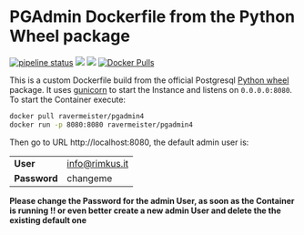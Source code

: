# PGAdmin Dockerfile from the Python Wheel package
[![pipeline status](https://gitlab.com/ravermeister/pgadmin4-docker/badges/master/pipeline.svg)](https://gitlab.com/ravermeister/pgadmin4-docker/commits/master) [![](https://images.microbadger.com/badges/version/ravermeister/pgadmin4.svg)](https://microbadger.com/images/ravermeister/pgadmin4 "Get your own version badge on microbadger.com") [![](https://images.microbadger.com/badges/image/ravermeister/pgadmin4.svg)](https://microbadger.com/images/ravermeister/pgadmin4 "Get your own image badge on microbadger.com") [![Docker Pulls](https://img.shields.io/docker/pulls/ravermeister/pgadmin4.svg)](https://hub.docker.com/r/ravermeister/pgadmin4/)

This is a custom Dockerfile build from the official Postgresql [Python wheel](https://www.pgadmin.org/download/pgadmin-4-python/) package.
It uses [gunicorn](https://gunicorn.org/) to start the Instance and listens on `0.0.0.0:8080`. To start the Container execute:
```bash
docker pull ravermeister/pgadmin4
docker run -p 8080:8080 ravermeister/pgadmin4
```
Then go to URL http://localhost:8080, the default admin user is:

|   |   |
|---|---|
| __User__  | info@rimkus.it  |
| __Password__  | changeme  |

__Please change the Password for the admin User, as soon as the Container is running !! 
or even better create a new admin User and delete the the existing default one__